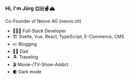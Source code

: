 ### Hi, I'm Jürg :switzerland::fondue:🏔️

Co-Founder of Neovo AG (neovo.ch)

* 👨🏻‍💻 Full-Stack Developer
* 🏗️ Svelte, Vue, React, TypeScript, E-Commerce, CMS
* :pencil2: Blogging
* 👦🏻 Dad
* :desert_island: Traveling
* :clapper: Movie-/TV-Show-Addict
* :waxing_crescent_moon: Dark mode

<!--
**tschortsch/tschortsch** is a ✨ _special_ ✨ repository because its `README.md` (this file) appears on your GitHub profile.
-->
